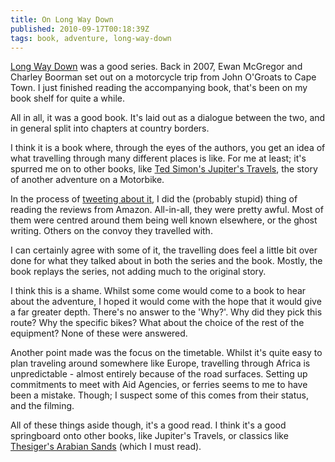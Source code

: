 ```yaml
---
title: On Long Way Down
published: 2010-09-17T00:18:39Z
tags: book, adventure, long-way-down
---
```


[Long Way Down](http://www.amazon.co.uk/gp/product/0751538957?ie=UTF8&tag=nisbl-21&linkCode=as2&camp=1634&creative=19450&creativeASIN=0751538957) was a good series. Back in 2007, Ewan McGregor and Charley Boorman set out on a motorcycle trip from John O'Groats to Cape Town. I just finished reading the accompanying book, that's been on my book shelf for quite a while.

All in all, it was a good book. It's laid out as a dialogue between the two, and in general split into chapters at country borders. 

I think it is a book where, through the eyes of the authors, you get an idea of what travelling through many different places is like. For me at least; it's spurred me on to other books, like [Ted Simon's Jupiter's Travels](http://www.amazon.co.uk/gp/product/0140054103?ie=UTF8&tag=nisbl-21&linkCode=as2&camp=1634&creative=19450&creativeASIN=0140054103), the story of another adventure on a Motorbike.

In the process of [tweeting about it](http://twitter.com/nickcharlton/status/24594581601), I did the (probably stupid) thing of reading the reviews from Amazon. All-in-all, they were pretty awful. Most of them were centred around them being well known elsewhere, or the ghost writing. Others on the convoy they travelled with.

I can certainly agree with some of it, the travelling does feel a little bit over done for what they talked about in both the series and the book. Mostly, the book replays the series, not adding much to the original story.

I think this is a shame. Whilst some come would come to a book to hear about the adventure, I hoped it would come with the hope that it would give a far greater depth. There's no answer to the 'Why?'. Why did they pick this route? Why the specific bikes? What about the choice of the rest of the equipment? None of these were answered.

Another point made was the focus on the timetable. Whilst it's quite easy to plan traveling around somewhere like Europe, travelling through Africa is unpredictable - almost entirely because of the road surfaces. Setting up commitments to meet with Aid Agencies, or ferries seems to me to have been a mistake. Though; I suspect some of this comes from their status, and the filming.

All of these things aside though, it's a good read. I think it's a good springboard onto other books, like Jupiter's Travels, or classics like [Thesiger's Arabian Sands](http://www.amazon.co.uk/gp/product/0140095144?ie=UTF8&tag=nisbl-21&linkCode=as2&camp=1634&creative=19450&creativeASIN=0140095144) (which I must read).

